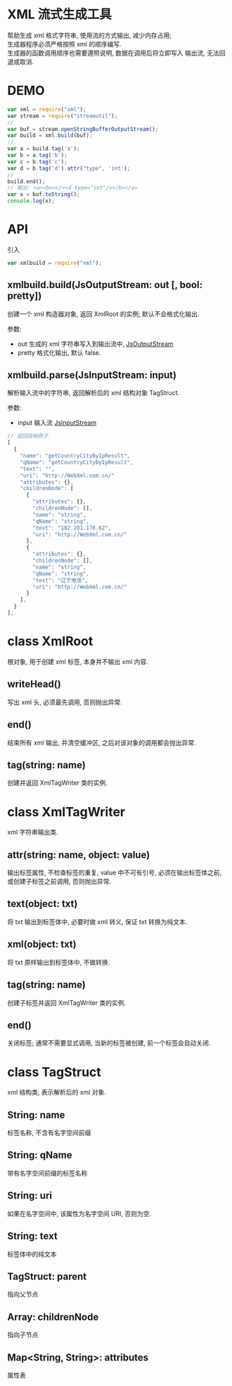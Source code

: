 # XML 流式生成工具

帮助生成 xml 格式字符串, 使用流的方式输出, 减少内存占用;  
生成器程序必须严格按照 xml 的顺序编写.  
生成器的函数调用顺序也需要遵照说明, 数据在调用后将立即写入
输出流, 无法回退或取消.


# DEMO

```js
var xml = require("xml");
var stream = require("streamutil");
//
var buf = stream.openStringBufferOutputStream();
var build = xml.build(buf);
//
var a = build.tag('a');
var b = a.tag('b');
var c = b.tag('c');
var d = b.tag('d').attr("type", 'int');
//
build.end();
// 输出: <a><b><c/><d type="int"/></b></a>
var x = buf.toString();
console.log(x);
```


# API

引入

```js
var xmlbuild = require("xml");
```

## xmlbuild.build(JsOutputStream: out [, bool: pretty])

创建一个 xml 构造器对象, 返回 XmlRoot 的实例; 默认不会格式化输出.

参数:

* out 生成的 xml 字符串写入到输出流中, [JsOutputStream](docs/api-streamutil.md) 
* pretty 格式化输出, 默认 false.


## xmlbuild.parse(JsInputStream: input)

解析输入流中的字符串, 返回解析后的 xml 结构对象 TagStruct.

参数:

* input 输入流 [JsInputStream](docs/api-streamutil.md) 


```js
// 返回结构例子
[
  {
    "name": "getCountryCityByIpResult",
    "qName": "getCountryCityByIpResult",
    "text": "",
    "uri": "http://WebXml.com.cn/"
    "attributes": {},
    "childrenNode": [
      {
        "attributes": {},
        "childrenNode": [],
        "name": "string",
        "qName": "string",
        "text": "182.201.178.62",
        "uri": "http://WebXml.com.cn/"
      },
      {
        "attributes": {},
        "childrenNode": [],
        "name": "string",
        "qName": "string",
        "text": "辽宁电信",
        "uri": "http://WebXml.com.cn/"
      }
    ],
  }
],
```


# class XmlRoot

根对象, 用于创建 xml 标签, 本身并不输出 xml 内容.

## writeHead()

写出 xml 头, 必须最先调用, 否则抛出异常.


## end()

结束所有 xml 输出, 并清空缓冲区, 之后对该对象的调用都会抛出异常.


## tag(string: name)

创建并返回 XmlTagWriter 类的实例.


# class XmlTagWriter

xml 字符串输出类.


## attr(string: name, object: value)

输出标签属性, 不检查标签的重复, value 中不可有引号, 
必须在输出标签体之前, 或创建子标签之前调用, 否则抛出异常.


## text(object: txt)

将 txt 输出到标签体中, 必要时做 xml 转义, 保证 txt 转换为纯文本.


## xml(object: txt)

将 txt 原样输出到标签体中, 不做转换.


## tag(string: name)

创建子标签并返回 XmlTagWriter 类的实例.


## end()

关闭标签; 通常不需要显式调用, 当新的标签被创建, 前一个标签会自动关闭.


# class TagStruct

xml 结构类, 表示解析后的 xml 对象.


## String: name

标签名称, 不含有名字空间前缀


## String: qName

带有名字空间前缀的标签名称


## String: uri

如果在名字空间中, 该属性为名字空间 URI, 否则为空.


## String: text

标签体中的纯文本


## TagStruct: parent

指向父节点


## Array<TagStruct>: childrenNode

指向子节点


## Map<String, String>: attributes

属性表